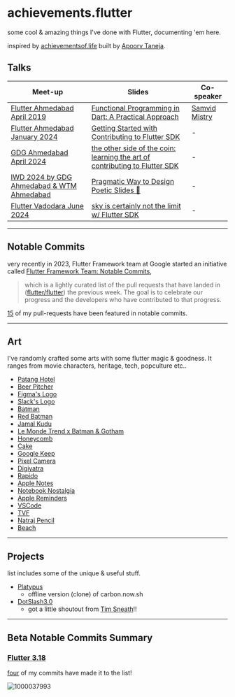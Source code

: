 # achievements.flutter
some cool &amp; amazing things I've done with Flutter, documenting 'em here.

inspired by [achievementsof.life](https://github.com/plxity/achievementsof.life) built by [Apoorv Taneja](https://github.com/plxity).

## Talks

| Meet-up | Slides | Co-speaker
| --- | --- | --- |
| [Flutter Ahmedabad April 2019](https://meetu.ps/e/GBKBb/vTB8J/i) | [Functional Programming in Dart: A Practical Approach](https://speakerdeck.com/piedcipher/functional-programming-in-dart-a-practical-approach) | [Samvid Mistry](https://github.com/samvidmistry)
| [Flutter Ahmedabad January 2024](https://meetu.ps/e/MPCT6/vTB8J/i) | [Getting Started with Contributing to Flutter SDK](https://speakerdeck.com/piedcipher/getting-started-with-contributing-to-flutter-sdk) | - |
| [GDG Ahmedabad April 2024](https://gdg.community.dev/events/details/google-gdg-ahmedabad-presents-the-other-side-of-the-coin-learning-the-art-of-contributing-to-flutter-sdk/) | [the other side of the coin: learning the art of contributing to Flutter SDK](https://speakerdeck.com/piedcipher/the-other-side-of-the-coin-learning-the-art-of-contributing-to-flutter-sdk) | - |
| [IWD 2024 by GDG Ahmedabad & WTM Ahmedabad](https://gdg.community.dev/events/details/google-gdg-ahmedabad-presents-iwd24-women-techmakers-ahmedabad-2024-celebration) | [Pragmatic Way to Design Poetic Slides 🌻](https://speakerdeck.com/piedcipher/pragmatic-way-to-design-poetic-slides) | - |
| [Flutter Vadodara June 2024](https://www.meetup.com/fluttervadodara/events/301779083) | [sky is certainly not the limit w/ Flutter SDK](https://speakerdeck.com/piedcipher/flutter-sdk) | - |

---

## Notable Commits
very recently in 2023, Flutter Framework team at Google started an initiative called [Flutter Framework Team: Notable Commits](https://github.com/flutter/flutter/issues/121415),
> which is a lightly curated list of the pull requests that have landed in ([flutter/flutter](https://github.com/flutter/flutter)) the previous week. The goal is to celebrate our progress and the developers who have contributed to that progress.

[15](https://github.com/flutter/flutter/pulls?q=is%3Apr+author%3Apiedcipher+is%3Aclosed) of my pull-requests have been featured in notable commits.

---

## Art
I've randomly crafted some arts with some flutter magic & goodness. It ranges from movie characters, heritage, tech, popculture etc..

- [Patang Hotel](https://x.com/piedcipher/status/1703405735919378434?s=20)
- [Beer Pitcher](https://x.com/piedcipher/status/1703509089798537623?s=20)
- [Figma's Logo](https://x.com/piedcipher/status/1704201245420929278?s=20)
- [Slack's Logo](https://x.com/piedcipher/status/1704216782838317340?s=20)
- [Batman](https://x.com/piedcipher/status/1705561123682930972?s=20)
- [Red Batman](https://x.com/piedcipher/status/1718006086954066177?s=20)
- [Jamal Kudu](https://x.com/piedcipher/status/1735222078100623424?s=20)
- [Le Monde Trend x Batman & Gotham](https://x.com/piedcipher/status/1765362713050362263?s=20)
- [Honeycomb](https://x.com/piedcipher/status/1768208465070068189?t=24jlK5Xevf5Io7WPnhsDnw&s=09)
- [Cake](https://x.com/piedcipher/status/1768637888198295805?t=b13y163B0DJFdfLxEirnPg&s=09)
- [Google Keep](https://x.com/piedcipher/status/1795355765450166379?s=19)
- [Pixel Camera](https://x.com/piedcipher/status/1796124032716165274?s=19)
- [Digiyatra](https://x.com/piedcipher/status/1796806467493695855?s=19)
- [Rapido](https://x.com/piedcipher/status/1802606754175594982?s=19)
- [Apple Notes](https://x.com/piedcipher/status/1802675010647343601?s=19)
- [Notebook Nostalgia](https://x.com/piedcipher/status/1803526281142870424?s=19)
- [Apple Reminders](https://x.com/piedcipher/status/1804054488300556331?s=19)
- [VSCode](https://x.com/piedcipher/status/1804078163837997087?s=19)
- [TVF](https://x.com/piedcipher/status/1805331173033525560?t=5RIkC6WUu5GCACJAJ1kf9w&s=19)
- [Natraj Pencil](https://x.com/piedcipher/status/1806665889896394960?s=19)
- [Beach](https://x.com/piedcipher/status/1817129121899577685?t=DbQ7R3SGf1R6Lq2VYqQR9g&s=19)

---

## Projects
list includes some of the unique & useful stuff.

- [Platypus](https://github.com/auberginedevelopers/platypus)
  - offline version (clone) of carbon.now.sh
- [DotSlash3.0](https://github.com/piedcipher/dotslash3.0)
  - got a little shoutout from [Tim Sneath](https://x.com/timsneath/status/1219880981605208064?s=20)!!
 
---

## Beta Notable Commits Summary

### [Flutter 3.18](https://twitter.com/FlutterDev/status/1740063496010691009?t=KdtTzRGAYUMJmnHHME2Iiw&s=19)

[four](https://github.com/flutter/flutter/releases/tag/3.18.0-0.1.pre) of my commits have made it to the list!

![1000037993](https://github.com/piedcipher/achievements.flutter/assets/13456345/2792fb56-508e-4c0e-8737-8f755c0ee49a)
